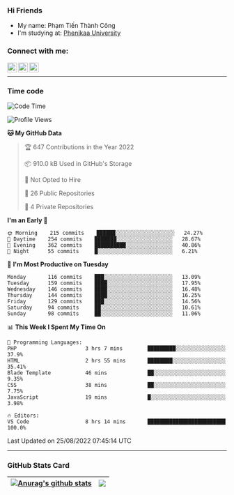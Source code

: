 ### Hi Friends

- My name: Phạm Tiến Thành Công
- I'm studying at: [Phenikaa University]


### Connect with me:
[<img align="left" alt="PhamTienThanhCong | Facebook" width="22px" src="https://upload.wikimedia.org/wikipedia/commons/thumb/1/16/Facebook-icon-1.png/640px-Facebook-icon-1.png" />][facebook]
[<img align="left" alt="PhamTienThanhCong | Zalo" width="22px" src="https://www.anphatpc.com.vn/template/anphat_2020v2/images/icon-zalo.jpg" />][zalo]
[<img align="left" alt="PhamTienThanhCong | LinkedIn" width="22px" src="https://cdn3.iconfinder.com/data/icons/inficons/512/linkedin.png" />][linkedin]

<br />

---

### Time code

<!--START_SECTION:waka-->
![Code Time](http://img.shields.io/badge/Code%20Time-538%20hrs%203%20mins-blue)

![Profile Views](http://img.shields.io/badge/Profile%20Views-2-blue)

**🐱 My GitHub Data** 

> 🏆 647 Contributions in the Year 2022
 > 
> 📦 910.0 kB Used in GitHub's Storage 
 > 
> 🚫 Not Opted to Hire
 > 
> 📜 26 Public Repositories 
 > 
> 🔑 4 Private Repositories  
 > 
**I'm an Early 🐤** 

```text
🌞 Morning    215 commits    ██████░░░░░░░░░░░░░░░░░░░   24.27% 
🌆 Daytime    254 commits    ███████░░░░░░░░░░░░░░░░░░   28.67% 
🌃 Evening    362 commits    ██████████░░░░░░░░░░░░░░░   40.86% 
🌙 Night      55 commits     █░░░░░░░░░░░░░░░░░░░░░░░░   6.21%

```
📅 **I'm Most Productive on Tuesday** 

```text
Monday       116 commits    ███░░░░░░░░░░░░░░░░░░░░░░   13.09% 
Tuesday      159 commits    ████░░░░░░░░░░░░░░░░░░░░░   17.95% 
Wednesday    146 commits    ████░░░░░░░░░░░░░░░░░░░░░   16.48% 
Thursday     144 commits    ████░░░░░░░░░░░░░░░░░░░░░   16.25% 
Friday       129 commits    ███░░░░░░░░░░░░░░░░░░░░░░   14.56% 
Saturday     94 commits     ██░░░░░░░░░░░░░░░░░░░░░░░   10.61% 
Sunday       98 commits     ██░░░░░░░░░░░░░░░░░░░░░░░   11.06%

```


📊 **This Week I Spent My Time On** 

```text
💬 Programming Languages: 
PHP                      3 hrs 7 mins        █████████░░░░░░░░░░░░░░░░   37.9% 
HTML                     2 hrs 55 mins       ████████░░░░░░░░░░░░░░░░░   35.41% 
Blade Template           46 mins             ██░░░░░░░░░░░░░░░░░░░░░░░   9.35% 
CSS                      38 mins             ██░░░░░░░░░░░░░░░░░░░░░░░   7.75% 
JavaScript               19 mins             █░░░░░░░░░░░░░░░░░░░░░░░░   3.98%

🔥 Editors: 
VS Code                  8 hrs 14 mins       █████████████████████████   100.0%

```


 Last Updated on 25/08/2022 07:45:14 UTC
<!--END_SECTION:waka-->

---

### GitHub Stats Card

| <a href="https://github.com/phamtienthanhcong"><img align="center" src="https://github-readme-stats.vercel.app/api?username=PhamTienThanhCong&show_icons=true&include_all_commits=true&theme=buefy&hide_border=true&theme=ocean_dark" alt="Anurag's github stats" /></a> | <a href="https://github.com/phamtienthanhcong"><img align="center" src="https://github-readme-stats.vercel.app/api/top-langs/?username=PhamTienThanhCong&layout=compact&theme=buefy&hide_border=true&theme=ocean_dark" /></a> |
| ------------- | ------------- |

[Phenikaa University]: https://phenikaa-uni.edu.vn/vi
[facebook]: https://www.facebook.com/phamtienthanhcong
[linkedin]: https://linkedin.com/in/phamtienthanhcong
[zalo]: https://zalo.me/0396396332
[tiktok]: https://www.tiktok.com/@phamtienthanhcong
[web]: https://github.com/PhamTienThanhCong/web_dev
[min project]: https://github.com/PhamTienThanhCong/Project-Of-Web
[c and cpp]: https://github.com/PhamTienThanhCong/Code_C_and_Cpro
[python]: https://github.com/PhamTienThanhCong/Python_beginer
